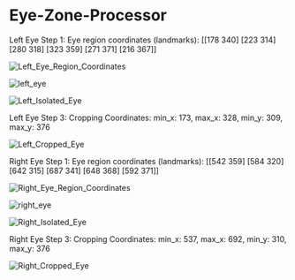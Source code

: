 # Eye-Zone-Processor

Left Eye Step 1: Eye region coordinates (landmarks):
 [[178 340]
 [223 314]
 [280 318]
 [323 359]
 [271 371]
 [216 367]]

![Left_Eye_Region_Coordinates](https://github.com/user-attachments/assets/f5d54ac7-b8ba-4279-b850-ac3473b3e775)

![left_eye](https://github.com/user-attachments/assets/3156c511-1754-4799-ad6c-ea00c19ad44e)

![Left_Isolated_Eye](https://github.com/user-attachments/assets/11c24932-9533-4640-88b6-666445458e8a)

Left Eye Step 3: Cropping Coordinates:
min_x: 173, max_x: 328, min_y: 309, max_y: 376

![Left_Cropped_Eye](https://github.com/user-attachments/assets/7f209a13-4d88-4e93-b08a-904aa77e4578)

Right Eye Step 1: Eye region coordinates (landmarks):
 [[542 359]
 [584 320]
 [642 315]
 [687 341]
 [648 368]
 [592 371]]

 ![Right_Eye_Region_Coordinates](https://github.com/user-attachments/assets/b7f42e38-7804-4c47-930b-ca190d8d91ef)

 ![right_eye](https://github.com/user-attachments/assets/33a1b7f1-3b7a-4c23-9bc5-81feb20805fd)

 ![Right_Isolated_Eye](https://github.com/user-attachments/assets/18b845a0-1f8d-41ac-ab05-25d31eaf6ea4)

Right Eye Step 3: Cropping Coordinates:
min_x: 537, max_x: 692, min_y: 310, max_y: 376

![Right_Cropped_Eye](https://github.com/user-attachments/assets/47bbad00-cb5e-417e-a0d9-339f4ea107a1)



